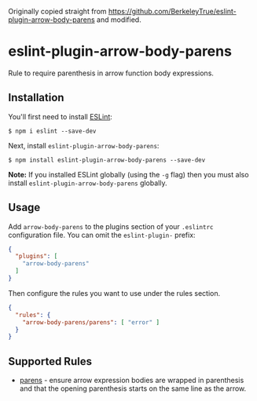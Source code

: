 Originally copied straight from https://github.com/BerkeleyTrue/eslint-plugin-arrow-body-parens and modified.

# eslint-plugin-arrow-body-parens

Rule to require parenthesis in arrow function body expressions.

## Installation

You'll first need to install [ESLint](http://eslint.org):

```
$ npm i eslint --save-dev
```

Next, install `eslint-plugin-arrow-body-parens`:

```
$ npm install eslint-plugin-arrow-body-parens --save-dev
```

**Note:** If you installed ESLint globally (using the `-g` flag) then you must also install `eslint-plugin-arrow-body-parens` globally.

## Usage

Add `arrow-body-parens` to the plugins section of your `.eslintrc` configuration file. You can omit the `eslint-plugin-` prefix:

```json
{
  "plugins": [
    "arrow-body-parens"
  ]
}
```


Then configure the rules you want to use under the rules section.

```json
{
  "rules": {
    "arrow-body-parens/parens": [ "error" ]
  }
}
```

## Supported Rules

* [parens](/docs/lib/rules/paren) - ensure arrow expression bodies are wrapped in parenthesis and that the opening parenthesis starts on the same line as the arrow.
